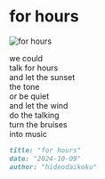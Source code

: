 # for hours
![for hours](images/for%20hours.jpeg)

we could<br/>
talk for hours<br/>
and let the sunset<br/>
the tone<br/>
or be quiet<br/>
and let the wind<br/>
do the talking<br/>
turn the bruises<br/>
into music

```markdown
title: "for hours"
date: "2024-10-09"
author: "hideodaikoku"
```